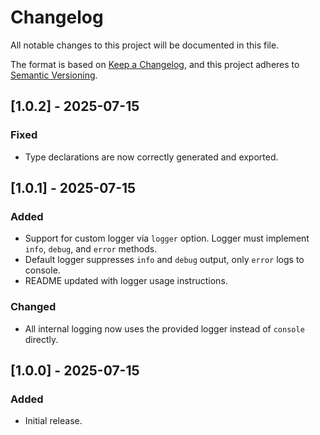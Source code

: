 # Changelog

All notable changes to this project will be documented in this file.

The format is based on [Keep a Changelog](https://keepachangelog.com/en/1.1.0/),
and this project adheres to [Semantic Versioning](https://semver.org/spec/v2.0.0.html).

## [1.0.2] - 2025-07-15

### Fixed

- Type declarations are now correctly generated and exported.

## [1.0.1] - 2025-07-15

### Added

- Support for custom logger via `logger` option. Logger must implement `info`, `debug`, and `error` methods.
- Default logger suppresses `info` and `debug` output, only `error` logs to console.
- README updated with logger usage instructions.

### Changed

- All internal logging now uses the provided logger instead of `console` directly.

## [1.0.0] - 2025-07-15

### Added

- Initial release.
